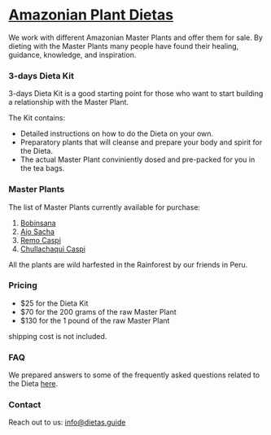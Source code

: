# [Amazonian Plant Dietas](./)

We work with different Amazonian Master Plants and offer them for sale.
By dieting with the Master Plants many people have found their healing, guidance, knowledge, and inspiration.

### 3-days Dieta Kit

3-days Dieta Kit is a good starting point for those who want to start building a relationship with the Master Plant. 

The Kit contains:
- Detailed instructions on how to do the Dieta on your own.
- Preparatory plants that will cleanse and prepare your body and spirit for the Dieta.
- The actual Master Plant conviniently dosed and pre-packed for you in the tea bags.

### Master Plants

The list of Master Plants currently available for purchase:
1. [Bobinsana](./bobinsana)
2. [Ajo Sacha](./ajosacha)
3. [Remo Caspi](./remo)
4. [Chullachaqui Caspi](./chullachaqui)

All the plants are wild harfested in the Rainforest by our friends in Peru.

### Pricing

- $25 for the Dieta Kit
- $70 for the 200 grams of the raw Master Plant
- $130 for the 1 pound of the raw Master Plant

shipping cost is not included.

### FAQ
We prepared answers to some of the frequently asked questions related to the Dieta [here](./faq).

### Contact

Reach out to us: info@dietas.guide
